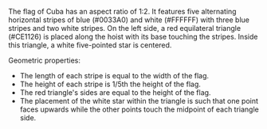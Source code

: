 The flag of Cuba has an aspect ratio of 1:2. It features five alternating horizontal stripes of blue (#0033A0) and white (#FFFFFF) with three blue stripes and two white stripes. On the left side, a red equilateral triangle (#CE1126) is placed along the hoist with its base touching the stripes. Inside this triangle, a white five-pointed star is centered.

Geometric properties:
- The length of each stripe is equal to the width of the flag.
- The height of each stripe is 1/5th the height of the flag.
- The red triangle's sides are equal to the height of the flag.
- The placement of the white star within the triangle is such that one point faces upwards while the other points touch the midpoint of each triangle side.